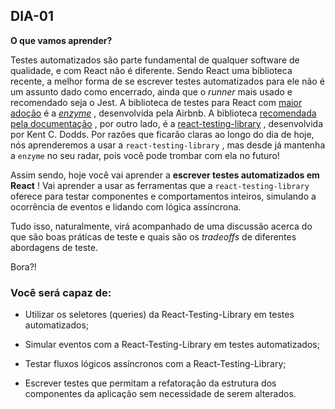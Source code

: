 ## DIA-01

**O que vamos aprender?**


Testes automatizados são parte fundamental de qualquer software de qualidade, e com React não é diferente. Sendo React uma biblioteca recente, a melhor forma de se escrever testes automatizados para ele não é um assunto dado como encerrado, ainda que o  _runner_ mais usado e recomendado seja o Jest. A biblioteca de testes para React com  [maior adoção](https://www.npmtrends.com/react-testing-library-vs-enzyme) é a  [_enzyme_](https://github.com/airbnb/enzyme) , desenvolvida pela Airbnb. A biblioteca  [recomendada pela documentação](https://reactjs.org/docs/testing.html) , por outro lado, é a  [react-testing-library](https://github.com/testing-library/react-testing-library) , desenvolvida por Kent C. Dodds. Por razões que ficarão claras ao longo do dia de hoje, nós aprenderemos a usar a  `react-testing-library`  , mas desde já mantenha a  `enzyme`  no seu radar, pois você pode trombar com ela no futuro!

Assim sendo, hoje você vai aprender a  **escrever testes automatizados em React** ! Vai aprender a usar as ferramentas que a  `react-testing-library`  oferece para testar componentes e comportamentos inteiros, simulando a ocorrência de eventos e lidando com lógica assíncrona.

Tudo isso, naturalmente, virá acompanhado de uma discussão acerca do que são boas práticas de teste e quais são os  _tradeoffs_ de diferentes abordagens de teste.

Bora?!

### Você será capaz de:

-   Utilizar os seletores (queries) da React-Testing-Library em testes automatizados;
    
-   Simular eventos com a React-Testing-Library em testes automatizados;
    
-   Testar fluxos lógicos assíncronos com a React-Testing-Library;
    
-   Escrever testes que permitam a refatoração da estrutura dos componentes da aplicação sem necessidade de serem alterados.
    

